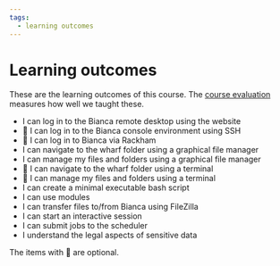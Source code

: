 ```yaml
---
tags:
  - learning outcomes
---
```


# Learning outcomes

These are the learning outcomes of this course.
The [course evaluation](evaluation.md) measures how well we taught
these.

- I can log in to the Bianca remote desktop using the website
- :rocket: I can log in to the Bianca console environment using SSH
- :rocket: I can log in to Bianca via Rackham
- I can navigate to the wharf folder using a graphical file manager
- I can manage my files and folders using a graphical file manager
- :rocket: I can navigate to the wharf folder using a terminal
- :rocket: I can manage my files and folders using a terminal
- I can create a minimal executable bash script
- I can use modules
- I can transfer files to/from Bianca using FileZilla
- I can start an interactive session
- I can submit jobs to the scheduler
- I understand the legal aspects of sensitive data

The items with :rocket: are optional.

